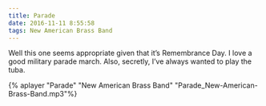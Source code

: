 ```yaml
---
title: Parade
date: 2016-11-11 8:55:58
tags: New American Brass Band
---
```

Well this one seems appropriate given that it’s Remembrance Day. I love a good military parade march. Also, secretly, I’ve always wanted to play the tuba.

{% aplayer "Parade" "New American Brass Band" "Parade_New-American-Brass-Band.mp3"%}
